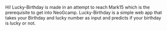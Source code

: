 Hi! Lucky-Birthday is made in an attempt to reach Mark15 which is the prerequisite to get into NeoGcamp.
Lucky-Birthday is a simple web app that takes your Birthday and lucky number as input and predicts if your birthday is lucky or not.